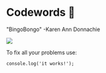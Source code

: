# Codewords 👋

"BingoBongo" 
-Karen Ann Donnachie

![](Week_2/Animalcrossing.gif)

To fix all your problems use: 
```
console.log('it works!');
```


